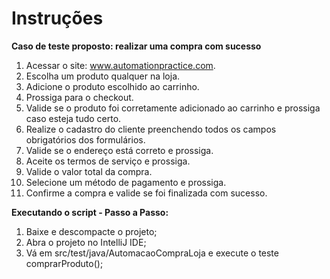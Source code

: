 # Instruções

**Caso de teste proposto: realizar uma compra com sucesso**
1. Acessar o site: www.automationpractice.com.
2. Escolha um produto qualquer na loja.
3. Adicione o produto escolhido ao carrinho.
4. Prossiga para o checkout.
5. Valide se o produto foi corretamente adicionado ao carrinho e prossiga caso esteja tudo certo.
6. Realize o cadastro do cliente preenchendo todos os campos obrigatórios dos formulários.
7. Valide se o endereço está correto e prossiga.
8. Aceite os termos de serviço e prossiga.
9. Valide o valor total da compra.
10. Selecione um método de pagamento e prossiga.
11. Confirme a compra e valide se foi finalizada com sucesso.

**Executando o script - Passo a Passo:**
 1. Baixe e descompacte o projeto;
 2. Abra o projeto no IntelliJ IDE;
 3. Vá em src/test/java/AutomacaoCompraLoja e execute o teste comprarProduto();

